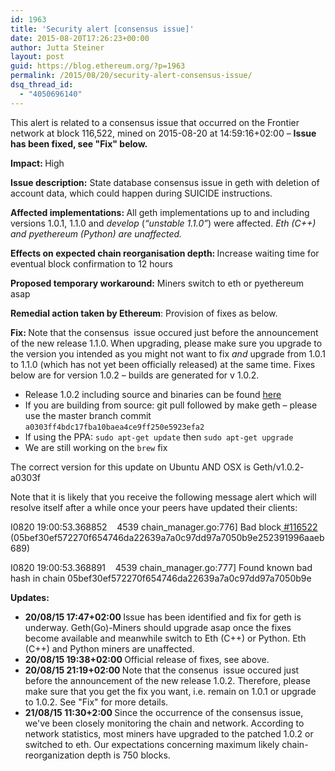 ```yaml
---
id: 1963
title: 'Security alert [consensus issue]'
date: 2015-08-20T17:26:23+00:00
author: Jutta Steiner
layout: post
guid: https://blog.ethereum.org/?p=1963
permalink: /2015/08/20/security-alert-consensus-issue/
dsq_thread_id:
  - "4050696140"
---
```

This alert is related to a consensus issue that occurred on the Frontier network at block 116,522, mined on 2015-08-20 at 14:59:16+02:00 – <b>Issue has been fixed, see "Fix" below.</b>

<strong>Impact: </strong>High

<b>Issue description:</b><span style="font-weight: 400"> <span style="font-weight: 400">State database consensus issue in geth with deletion of account data, which could happen during SUICIDE instructions.</span></span>

<b>Affected implementations: <span style="font-weight: 400">All geth implementations up to and including versions 1.0.1, 1.1.0 and </span><i><span style="font-weight: 400">develop </span></i><span style="font-weight: 400">(</span><i><span style="font-weight: 400">“unstable 1.1.0”</span></i><span style="font-weight: 400">) were affected.</span><span style="font-weight: 400"> </span><i><span style="font-weight: 400">Eth (C++) and pyethereum (Python) are unaffected.</span></i></b>

<b>Effects on expected chain reorganisation depth: </b><span style="font-weight: 400">Increase waiting time for eventual block confirmation to 12 hours</span>

<b>Proposed temporary workaround:</b><span style="font-weight: 400"> <span style="font-weight: 400">Miners switch to eth or pyethereum asap</span></span>

<b>Remedial action taken by Ethereum</b><span style="font-weight: 400">: <span style="font-weight: 400">Provision of fixes as below. </span></span>

<b>Fix: </b>Note that the consensus  issue occured just before the announcement of the new release 1.1.0.<b> </b><span style="font-weight: 400">When upgrading, please make sure you upgrade to the version you intended as you might not want to fix </span><i><span style="font-weight: 400">and</span></i><span style="font-weight: 400"> upgrade from 1.0.1 to 1.1.0 (which has not yet been officially released) at the same time. Fixes below are for version 1.0.2 – builds are generated for v 1.0.2. </span>
<ul>
	<li>Release 1.0.2 including source and binaries can be found <a href="https://github.com/ethereum/go-ethereum/releases/tag/v1.0.2">here</a></li>
	<li>If you are building from source: git pull followed by make geth – please use the master branch commit <code>a0303ff4bdc17fba10baea4ce9ff250e5923efa2</code></li>
	<li><span style="font-weight: 400">If using the PPA: </span><span style="font-weight: 400"><code>sudo apt-get update</code></span><span style="font-weight: 400"> then </span><span style="font-weight: 400"><code>sudo apt-get upgrade</code></span></li>
	<li>We are still working on the <code>brew</code> fix</li>
</ul>
<span style="font-weight: 400">The correct version for this update on Ubuntu AND OSX is Geth/v1.0.2-</span><span style="font-weight: 400">a0303f</span>

Note that it is likely that you receive the following message alert which will resolve itself after a while once your peers have updated their clients:

<span style="font-weight: 400">I0820 </span><span style="font-weight: 400">19</span><span style="font-weight: 400">:</span><span style="font-weight: 400">00</span><span style="font-weight: 400">:</span><span style="font-weight: 400">53.368852</span><span style="font-weight: 400">    </span><span style="font-weight: 400">4539</span><span style="font-weight: 400"> chain_manager</span><span style="font-weight: 400">.</span><span style="font-weight: 400">go</span><span style="font-weight: 400">:</span><span style="font-weight: 400">776</span><span style="font-weight: 400">]</span> <span style="font-weight: 400">Bad</span><span style="font-weight: 400"> block</span><a href="https://forum.ethereum.org/search?Search=%23116522&amp;Mode=like"> <span style="font-weight: 400">#116522</span></a><span style="font-weight: 400"> (05bef30ef572270f654746da22639a7a0c97dd97a7050b9e252391996aaeb689)</span>

<span style="font-weight: 400"><span style="font-weight: 400">I0820 </span><span style="font-weight: 400">19</span><span style="font-weight: 400">:</span><span style="font-weight: 400">00</span><span style="font-weight: 400">:</span><span style="font-weight: 400">53.368891</span><span style="font-weight: 400">    </span><span style="font-weight: 400">4539</span><span style="font-weight: 400"> chain_manager</span><span style="font-weight: 400">.</span><span style="font-weight: 400">go</span><span style="font-weight: 400">:</span><span style="font-weight: 400">777</span><span style="font-weight: 400">]</span> <span style="font-weight: 400">Found</span><span style="font-weight: 400"> known bad hash </span><span style="font-weight: 400">in</span><span style="font-weight: 400"> chain </span><span style="font-weight: 400">05bef30ef572270f654746da22639a7a0c97dd97a7050b9e</span>
</span>

<b>Updates:
</b>
<ul>
	<li><b>20/08/15 17:47+02:00 </b><span style="font-weight: 400">Issue has been identified and fix for geth is underway. Geth(Go)-Miners should upgrade asap once the fixes become available and meanwhile switch to Eth (C++) or Python. Eth (C++) and Python miners are unaffected.</span></li>
	<li><b><b>20/08/15 </b>19:38+02:00 </b>Official release of fixes, see above.</li>
	<li><strong><b>20/08/15 </b>21:19+02:00 </strong>Note that the consenus  issue occured just before the announcement of the new release 1.0.2. Therefore, please make sure that you get the fix you want, i.e. remain on 1.0.1 or upgrade to 1.0.2. See "Fix" for more details.</li>
	<li><strong><b>21/08/15</b> 11:30+2:00 </strong>Since the occurrence of the consensus issue, we've been closely monitoring the chain and network. According to network statistics, most miners have upgraded to the patched 1.0.2 or switched to eth. Our expectations concerning maximum likely chain-reorganization depth is 750 blocks.</li>
</ul>
